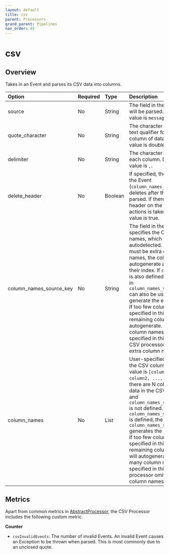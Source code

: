 ```yaml
---
layout: default
title: csv
parent: Processors
grand_parent: Pipelines
nav_order: 45
---
```


# csv

## Overview

Takes in an Event and parses its CSV data into columns.

Option | Required | Type | Description
:--- | :--- | :--- | :---
source | No | String | The field in the Event that will be parsed. Default value is `message`.
quote_character | No | String | The character used as a text qualifier for a single column of data. Default value is double quote `"`.
delimiter | No | String | The character separating each column. Default value is `,`.
delete_header | No | Boolean | If specified, the header on the Event (`column_names_source_key`) deletes after the event is parsed. If there’s no header on the event, no actions is taken. Default value is true.
column_names_source_key | No | String | The field in the Event that specifies the CSV column names, which will be autodetected. If there must be extra column names, the column names autogenerate according to their index. If `column_names` is also defined, the header in `column_names_source_key` can also be used to generate the event fields. If too few columns are specified in this field, the remaining column names autogenerate. If too many column names are specified in this field, the CSV processor omits the extra column names.
column_names | No | List | User-specified names for the CSV columns. Default value is `[column1, column2, ..., columnN]` if there are N columns of data in the CSV record and `column_names_source_key` is not defined. If `column_names_source_key` is defined, the header in `column_names_source_key` generates the Event fields. If too few columns are specified in this field, the remaining column names will autogenerate. If too many column names are specified in this field, CSV processor omits the extra column names.

<!---## Configuration

Content will be added to this section.--->

## Metrics

Apart from common metrics in [AbstractProcessor](https://github.com/opensearch-project/data-prepper/blob/main/data-prepper-api/src/main/java/org/opensearch/dataprepper/model/processor/AbstractProcessor.java), the CSV Processor includes the following custom metric.

**Counter**

* `csvInvalidEvents`: The number of invalid Events. An invalid Event causes an Exception to be thrown when parsed. This is most commonly due to an unclosed quote. 